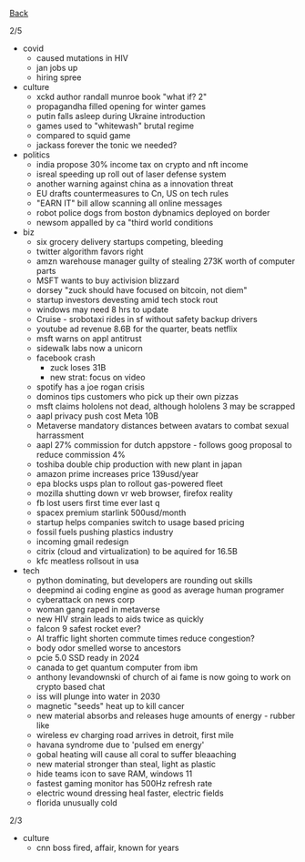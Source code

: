 [Back](./index.md)

2/5
- covid
  - caused mutations in HIV
  - jan jobs up
  - hiring spree
- culture
  - xckd author randall munroe book "what if? 2"
  - propagandha filled opening for winter games
  - putin falls asleep during Ukraine introduction
  - games used to "whitewash" brutal regime
  - compared to squid game
  - jackass forever the tonic we needed? 
- politics
  - india propose 30% income tax on crypto and nft income 
  - isreal speeding up roll out of laser defense system 
  - another warning against china as a innovation threat
  - EU drafts countermeasures to Cn, US on tech rules 
  - "EARN IT" bill allow scanning all online messages
  - robot police dogs from boston dybnamics deployed on border 
  - newsom appalled by ca "third world conditions
- biz
  - six grocery delivery startups competing, bleeding
  - twitter algorithm favors right 
  - amzn warehouse manager guilty of stealing 273K worth of computer parts 
  - MSFT wants to buy activision blizzard 
  - dorsey "zuck should have focused on bitcoin, not diem"
  - startup investors devesting amid tech stock rout 
  - windows may need 8 hrs to update 
  - Cruise - srobotaxi rides in sf without safety backup drivers 
  - youtube ad revenue 8.6B for the quarter, beats netflix 
  - msft warns on appl antitrust 
  - sidewalk labs now a unicorn
  - facebook crash
    - zuck loses 31B
    - new strat: focus on video 
  - spotify has a joe rogan crisis
  - dominos tips customers who pick up their own
   pizzas
  - msft claims hololens not dead, although hololens 3 may be scrapped
  - aapl privacy push cost Meta 10B
  - Metaverse mandatory distances between avatars to combat sexual harrassment 
  - aapl 27% commission for dutch appstore - follows goog proposal to reduce commission 4%
  - toshiba double chip production with new plant in japan 
  - amazon prime increases price 139usd/year
  - epa blocks usps plan to rollout gas-powered fleet 
  - mozilla shutting down vr web browser, firefox reality
  - fb lost users first time ever last q
  - spacex premium starlink 500usd/month
  - startup helps companies switch to usage based pricing
  - fossil fuels pushing plastics industry 
  - incoming gmail redesign 
  - citrix (cloud and virtualization) to be aquired for 16.5B
  - kfc meatless rollsout in usa 
- tech 
  - python dominating, but developers are rounding out skills
  - deepmind ai coding engine as good as average human programer 
  - cyberattack on news corp
  - woman gang raped in metaverse 
  - new HIV strain leads to aids twice as quickly
  - falcon 9 safest rocket ever?
  - AI traffic light shorten commute times reduce congestion?
  - body odor smelled worse to ancestors
  - pcie 5.0 SSD ready in 2024
  - canada to get quantum computer from ibm 
  - anthony levandownski of church of ai fame is now going to work on crypto based chat
  - iss will plunge into water in 2030
  - magnetic "seeds" heat up to kill cancer
  - new material absorbs and releases huge amounts of energy - rubber like
  - wireless ev charging road arrives in detroit, first mile
  - havana syndrome due to 'pulsed em energy'
  - gobal heating will cause all coral to suffer bleaaching 
  - new material stronger than steal, light as plastic 
  - hide teams icon to save RAM, windows 11
  - fastest gaming monitor has 500Hz refresh rate
  - electric wound dressing heal faster, electric fields  
  - florida unusually cold 

2/3
- culture
  - cnn boss fired, affair, known for years
